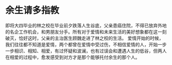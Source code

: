 # 余生请多指教

即将大四毕业的林之校在毕业前夕跌落人生谷底，父亲患癌住院，不得已放弃外地的名企工作机会，和男朋友分手。所有对于爱情和未来生活的美好想象都在这一刻破灭，恰好这时，父亲的主治医生顾魏走进了林之校的生活。
爱情开始的时候，我们往往都不知道是爱情，两个都曾在爱情中受过伤，不相信爱情的人，开始一步一步相识、相知、相爱，有过怀疑和波澜，也有过误会和遭遇人生的低谷，但两人在相爱的过程中，愈发感受到对方才是那个能够托付余生的那个人。
